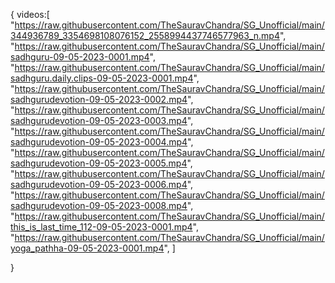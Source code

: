 {
videos:[
"https://raw.githubusercontent.com/TheSauravChandra/SG_Unofficial/main/344936789_3354698108076152_2558994437746577963_n.mp4",
"https://raw.githubusercontent.com/TheSauravChandra/SG_Unofficial/main/sadhguru-09-05-2023-0001.mp4",
"https://raw.githubusercontent.com/TheSauravChandra/SG_Unofficial/main/sadhguru.daily.clips-09-05-2023-0001.mp4",
"https://raw.githubusercontent.com/TheSauravChandra/SG_Unofficial/main/sadhgurudevotion-09-05-2023-0002.mp4",
"https://raw.githubusercontent.com/TheSauravChandra/SG_Unofficial/main/sadhgurudevotion-09-05-2023-0003.mp4",
"https://raw.githubusercontent.com/TheSauravChandra/SG_Unofficial/main/sadhgurudevotion-09-05-2023-0004.mp4",
"https://raw.githubusercontent.com/TheSauravChandra/SG_Unofficial/main/sadhgurudevotion-09-05-2023-0005.mp4",
"https://raw.githubusercontent.com/TheSauravChandra/SG_Unofficial/main/sadhgurudevotion-09-05-2023-0006.mp4",
"https://raw.githubusercontent.com/TheSauravChandra/SG_Unofficial/main/sadhgurudevotion-09-05-2023-0008.mp4",
"https://raw.githubusercontent.com/TheSauravChandra/SG_Unofficial/main/this_is_last_time_112-09-05-2023-0001.mp4",
"https://raw.githubusercontent.com/TheSauravChandra/SG_Unofficial/main/yoga_pathha-09-05-2023-0001.mp4",
]

}
